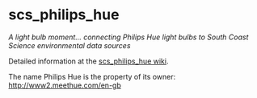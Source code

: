 # scs_philips_hue
_A light bulb moment... connecting Philips Hue light bulbs to South Coast Science environmental data sources_

Detailed information at the [scs_philips_hue wiki](https://github.com/south-coast-science/scs_philips_hue/wiki).

The name Philips Hue is the property of its owner:
http://www2.meethue.com/en-gb
